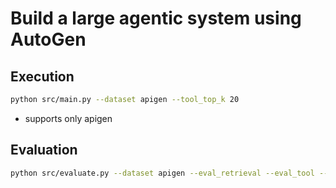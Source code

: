 # Build a large agentic system using AutoGen

## Execution
```bash
python src/main.py --dataset apigen --tool_top_k 20
```
* supports only apigen

## Evaluation
```bash
python src/evaluate.py --dataset apigen --eval_retrieval --eval_tool --eval_solved
```
